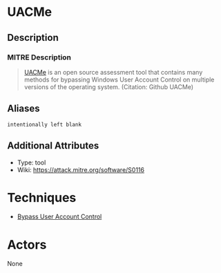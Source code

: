 
# UACMe

## Description

### MITRE Description

> [UACMe](https://attack.mitre.org/software/S0116) is an open source assessment tool that contains many methods for bypassing Windows User Account Control on multiple versions of the operating system. (Citation: Github UACMe)

## Aliases

```
intentionally left blank
```

## Additional Attributes

* Type: tool
* Wiki: https://attack.mitre.org/software/S0116

# Techniques


* [Bypass User Account Control](../techniques/Bypass-User-Account-Control.md)


# Actors

None
